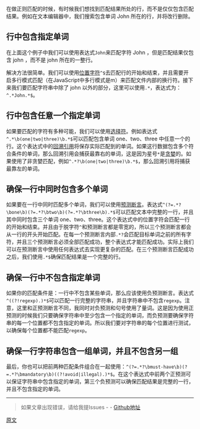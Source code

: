 在做正则匹配的时候，有时候我们想找到匹配结果所处的行，而不是仅仅包含匹配结果。例如在文本编辑器中，我们搜索包含单词 John 所在的行，并将改行删除。

## 行中包含指定单词
在上面这个例子中我们可以使用表达式`John`来匹配字符 John ，但是匹配结果仅包含 john ，而不是 john 所在的一整行。

解决方法很简单。我们可以使用[位置字符](https://blog.csdn.net/billll/article/details/84891487)`^$`去匹配行的开始和结束，并且需要开启多行模式匹配（在JavaScript中多行模式是m）来匹配文件内部的换行符。接下来我们要匹配字符串中除了 john 以外的部分，这里可以使用`.*`，表达式为：`^.*John.*$`。

## 行中包含任意一个指定单词
如果要匹配的字符有多种可能，我们可以使用[选择符](https://blog.csdn.net/billll/article/details/84977516)。例如表达式`^.*\b(one|two|three)\b.*$`可以匹配包含单词 one、two、three 中任意一个的行。这个表达式中的[回溯引用](https://blog.csdn.net/billll/article/details/85262372)将保存实际匹配到的单词。如果这行数据包含多个符合条件的单词，那么回溯引用会捕获最靠右的单词，这是因为星号`*`是[贪婪](https://blog.csdn.net/billll/article/details/85067878)的。如果使用了非贪婪匹配，例如`^.*?\b(one|two|three)\b.*$`，那么回溯引用将捕获最靠左的单词。

## 确保一行中同时包含多个单词
如果要在一行中同时匹配多个单词，我们可以使用[预测断言](https://mp.csdn.net/postedit/86411282)。表达式`^(?=.*?\bone\b)(?=.*?\btwo\b)(?=.*?\bthree\b).*$`可以匹配文本中完整的一行，并且其中同时包含三个单词 one、two、three。这个表达式中的位置字符会匹配一行的开始和结束。并且由于脱字符`^`和预测断言都是零宽的，所以三个预测断言都会从一行的开头开始匹配。在每一个预测断言内部`.*?`会匹配目标单词之前的所有字符，并且三个预测断言必须全部匹配成功，整个表达式才能匹配成功。实际上我们可以在预测断言中使用任何表达式去实现更复杂的匹配。在三个预测断言匹配成功之后，我们使用`.*$`确保匹配结果是一个完整的行。

## 确保一行中不包含指定单词
如果你的匹配条件是：一行中不包含某些单词，那么应该使用负预测断言。表达式`^((?!regexp).)*$`可以匹配一行完整的字符串，并且字符串中不包含`regexp`。注意，这里和正预测断言不同，我同时对负预测和句号使用了量词。这是因为使用正预测的时候我们只要确保字符串中至少包含一个指定的单词，而负预测要确保字符串的每一个位置都不包含指定的单词。所以我们要对字符串的每个位置进行测试，以确保每个位置都不能匹配`regexp`。

## 确保一行字符串包含一组单词，并且不包含另一组
最后，你也可以把前两种匹配条件组合在一起使用：`^(?=.*?\bmust-have\b)(?=.*?\bmandatory\b)((?!avoid|illegal).)*$`。在这个表达式中前两个正预测可以保证字符串中包含指定的单词，第三个负预测可以确保匹配结果是完整的一行，并且不包含指定的单词。

---

> 如果文章出现错误，请给我提Issues - -
[Github地址](https://github.com/SBDavid/How-a-Regex-Engine-Works-Internally)

[原文](https://www.regular-expressions.info/completelines.html)